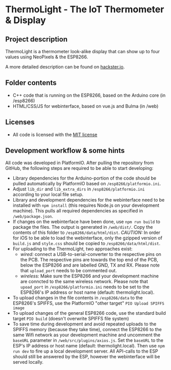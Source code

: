 # ThermoLight - The IoT Thermometer & Display

## Project description
ThermoLight is a thermometer look-alike display that can show up to four values using NeoPixels & the ESP8266.

A more detailed description can be found on [hackster.io](https://www.hackster.io/har-bra/thermolight-the-iot-thermometer-display-c543e6).

## Folder contents
* C++ code that is running on the ESP8266, based on the Arduino core (in /esp8266)
* HTML/CSS/JS for webinterface, based on vue.js and Bulma (in /web)

## Licenses
* All code is licensed with the [MIT license](https://opensource.org/licenses/MIT)

## Development workflow & some hints
All code was developed in PlatformIO. After pulling the repository from GitHub, the following steps are required to be able to start developing:
* Library dependencies for the Arduino-portion of the code should be pulled automatically by PlatformIO based on `/esp8266/platformio.ini`.
* Adjust `lib_dir` and `lib_extra_dirs` in `/esp8266/platformio.ini` according to your local file setup.
* Library and development dependencies for the webinterface need to be installed with `npm install` (this requires Node.js on your development machine). This pulls all required dependencies as specified in `/web/package.json`.
* If changes on the webinterface have been done, use `npm run build` to package the files. The output is generated in `/web/dist/`. Copy the contents of this folder to `/esp8266/data/html/dist`.
  _CAUTION:_ In order for iOS to be able to load the webinterface, only the gzipped version of `build.js` and `style.css` should be copied to `/esp8266/data/html/dist`.
* For uploading to the ThermoLight, two approaches exist:
  * *wired:* connect a USB-to-serial-converter to the respective pins on the PCB. The respective pins are towards the top end of the PCB, below the ESP8266 and are labelled GND, TX and RX.
    Please note that `upload_port` needs to be commented out.
  * *wireless:* Make sure the ESP8266 and your development machine are conncted to the same wireless network.
    Please note that `upoad_port` in `/esp8266/platformio.ini` needs to be set to the ESP8266's IP address or host name (default: thermolight.local).
* To upload changes in the file contents in `/esp8266/data` to the ESP8266's SPIFFS, use the PlatformIO "other target" `PIO Upload SPIFFS image`
* To upload changes of the general ESP8266 code, use the standard build target `PIO build` (doesn't overwrite SPIFFS file system)
* To save time during development and avoid repeated uploads to the SPIFFS memory (because they take time), connect the ESP8266 to the same Wifi network as your development machine and  uncomment the `baseURL` parameter in `/web/src/plugins/axios.js`. Set the `baseURL` to the ESP's IP address or host name (default: thermolight.local). Then use `npm run dev` to fire up a local development server. All API-calls to the ESP should still be answered by the ESP, however the webinterface will be served locally.
